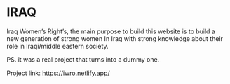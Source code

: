 # IRAQ
Iraq Women’s Right’s, the main purpose to build this website is to build a new generation of strong women In Iraq with 
strong knowledge about their role in Iraqi/middle eastern society. 
<!--  -->
PS. it was a real project that turns into a dummy one.
<!--  -->
Project link: https://iwro.netlify.app/
